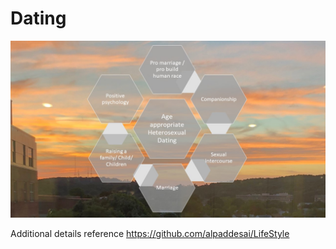 # Dating

![image](Dating.jpg)

Additional details reference https://github.com/alpaddesai/LifeStyle
